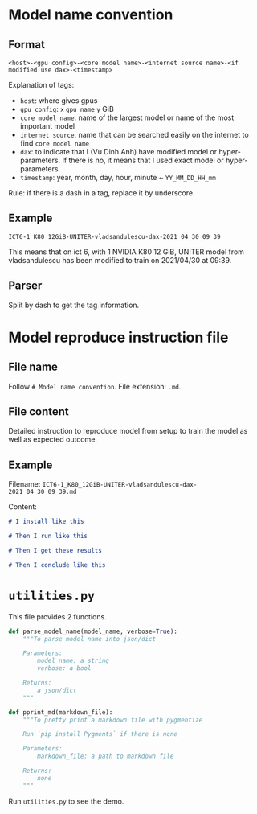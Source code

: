 # Model name convention

## Format

`<host>-<gpu config>-<core model name>-<internet source name>-<if modified use dax>-<timestamp>`

Explanation of tags:
- `host`: where gives gpus
- `gpu config`: `x` `gpu name` `y` GiB
- `core model name`: name of the largest model or name of the most important model
- `internet source`: name that can be searched easily on the internet to find `core model name` 
- `dax`: to indicate that I (Vu Dinh Anh) have modified model or hyper-parameters. If there is no, it means that I used exact model or hyper-parameters.
- `timestamp`: year, month, day, hour, minute ~ `YY_MM_DD_HH_mm`

Rule: if there is a dash in a tag, replace it by underscore.

## Example

`ICT6-1_K80_12GiB-UNITER-vladsandulescu-dax-2021_04_30_09_39`

This means that on ict 6, with 1 NVIDIA K80 12 GiB, UNITER model from vladsandulescu has been modified to train on 2021/04/30 at 09:39.

## Parser

Split by dash to get the tag information.

# Model reproduce instruction file

## File name

Follow `# Model name convention`. File extension: `.md`.

## File content

Detailed instruction to reproduce model from setup to train the model as well as expected outcome.

## Example 

Filename: `ICT6-1_K80_12GiB-UNITER-vladsandulescu-dax-2021_04_30_09_39.md`

Content:

```markdown
# I install like this

# Then I run like this

# Then I get these results

# Then I conclude like this
```

# `utilities.py`

This file provides 2 functions.

```python
def parse_model_name(model_name, verbose=True):
    """To parse model name into json/dict

    Parameters:
        model_name: a string
        verbose: a bool

    Returns:
        a json/dict
    """
```

```python
def pprint_md(markdown_file):
    """To pretty print a markdown file with pygmentize

    Run `pip install Pygments` if there is none

    Parameters:
        markdown_file: a path to markdown file

    Returns: 
        none
    """
```

Run `utilities.py` to see the demo.
